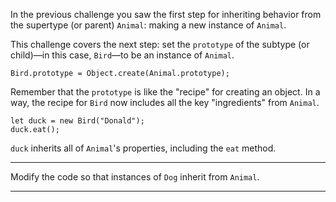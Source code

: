 <div class="challenge-instructions object-oriented-programming"><div><section id="description">
<p>In the previous challenge you saw the first step for inheriting behavior from the supertype (or parent) <code>Animal</code>: making a new instance of <code>Animal</code>.</p>
<p>This challenge covers the next step: set the <code>prototype</code> of the subtype (or child)—in this case, <code>Bird</code>—to be an instance of <code>Animal</code>.</p>
<pre class="language-js"><code class="language-js"><span class="token class-name">Bird</span><span class="token punctuation">.</span>prototype <span class="token operator">=</span> Object<span class="token punctuation">.</span><span class="token function">create</span><span class="token punctuation">(</span><span class="token class-name">Animal</span><span class="token punctuation">.</span>prototype<span class="token punctuation">)</span><span class="token punctuation">;</span>
</code></pre>
<p>Remember that the <code>prototype</code> is like the "recipe" for creating an object. In a way, the recipe for <code>Bird</code> now includes all the key "ingredients" from <code>Animal</code>.</p>
<pre class="language-js"><code class="language-js"><span class="token keyword">let</span> duck <span class="token operator">=</span> <span class="token keyword">new</span> <span class="token class-name">Bird</span><span class="token punctuation">(</span><span class="token string">"Donald"</span><span class="token punctuation">)</span><span class="token punctuation">;</span>
duck<span class="token punctuation">.</span><span class="token function">eat</span><span class="token punctuation">(</span><span class="token punctuation">)</span><span class="token punctuation">;</span>
</code></pre>
<p><code>duck</code> inherits all of <code>Animal</code>'s properties, including the <code>eat</code> method.</p>
</section></div><hr/><div><section id="instructions">
<p>Modify the code so that instances of <code>Dog</code> inherit from <code>Animal</code>.</p>
</section></div><hr/></div>